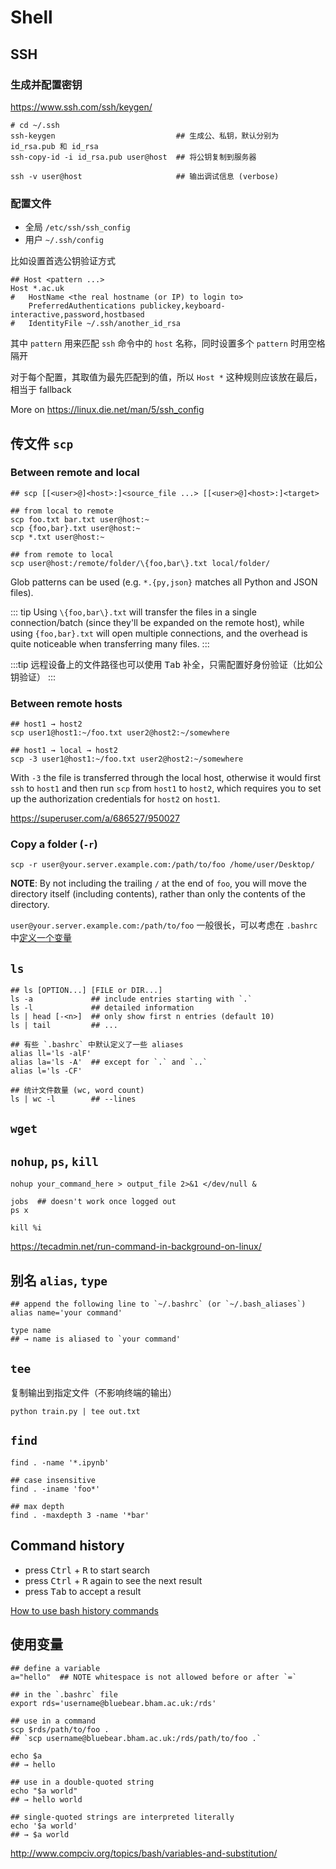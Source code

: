 # Shell

<!-- 按功能分类总结 -->

## SSH

### 生成并配置密钥

<https://www.ssh.com/ssh/keygen/>

```shell
# cd ~/.ssh
ssh-keygen                           ## 生成公、私钥，默认分别为 id_rsa.pub 和 id_rsa
ssh-copy-id -i id_rsa.pub user@host  ## 将公钥复制到服务器

ssh -v user@host                     ## 输出调试信息 (verbose)
```

### 配置文件

- 全局 `/etc/ssh/ssh_config`
- 用户 `~/.ssh/config`

比如设置首选公钥验证方式

```ssh-config
## Host <pattern ...>
Host *.ac.uk
#   HostName <the real hostname (or IP) to login to>
    PreferredAuthentications publickey,keyboard-interactive,password,hostbased
#   IdentityFile ~/.ssh/another_id_rsa
```

其中 `pattern` 用来匹配 `ssh` 命令中的 `host` 名称，同时设置多个 `pattern` 时用空格隔开

对于每个配置，其取值为最先匹配到的值，所以 `Host *` 这种规则应该放在最后，相当于 fallback

More on <https://linux.die.net/man/5/ssh_config>

## 传文件 `scp`

### Between remote and local

```shelldoc
## scp [[<user>@]<host>:]<source_file ...> [[<user>@]<host>:]<target>

## from local to remote
scp foo.txt bar.txt user@host:~
scp {foo,bar}.txt user@host:~
scp *.txt user@host:~

## from remote to local
scp user@host:/remote/folder/\{foo,bar\}.txt local/folder/
```

Glob patterns can be used (e.g. `*.{py,json}` matches all Python and JSON files).

::: tip
Using `\{foo,bar\}.txt` will transfer the files in a single connection/batch (since they'll be expanded on the remote host), while using `{foo,bar}.txt` will open multiple connections, and the overhead is quite noticeable when transferring many files.
:::

:::tip
远程设备上的文件路径也可以使用 <kbd>Tab</kbd> 补全，只需配置好身份验证（比如公钥验证）
:::

### Between remote hosts

```shell
## host1 → host2
scp user1@host1:~/foo.txt user2@host2:~/somewhere

## host1 → local → host2
scp -3 user1@host1:~/foo.txt user2@host2:~/somewhere
```

With `-3` the file is transferred through the local host, otherwise it would first `ssh` to `host1` and then run `scp` from `host1` to `host2`, which requires you to set up the authorization credentials for `host2` on `host1`.

<https://superuser.com/a/686527/950027>

### Copy a folder (`-r`)

```shell
scp -r user@your.server.example.com:/path/to/foo /home/user/Desktop/
```

**NOTE**: By not including the trailing `/` at the end of `foo`, you will move the directory itself (including contents), rather than only the contents of the directory.

`user@your.server.example.com:/path/to/foo` 一般很长，可以考虑在 `.bashrc` 中[定义一个变量](#使用变量)

## `ls`

```shelldoc
## ls [OPTION...] [FILE or DIR...]
ls -a             ## include entries starting with `.`
ls -l             ## detailed information
ls | head [-<n>]  ## only show first n entries (default 10)
ls | tail         ## ...

## 有些 `.bashrc` 中默认定义了一些 aliases
alias ll='ls -alF'
alias la='ls -A'  ## except for `.` and `..`
alias l='ls -CF'

## 统计文件数量 (wc, word count)
ls | wc -l        ## --lines
```

## `wget`

## `nohup`, `ps`, `kill`

```shell
nohup your_command_here > output_file 2>&1 </dev/null &

jobs  ## doesn't work once logged out
ps x

kill %i
```

<https://tecadmin.net/run-command-in-background-on-linux/>

## 别名 `alias`, `type`

```shell
## append the following line to `~/.bashrc` (or `~/.bash_aliases`)
alias name='your command'

type name
## → name is aliased to `your command'
```

## `tee`

复制输出到指定文件（不影响终端的输出）

```shell
python train.py | tee out.txt
```

## `find`

```shell
find . -name '*.ipynb'

## case insensitive
find . -iname 'foo*'

## max depth
find . -maxdepth 3 -name '*bar'
```

## Command history

- press <kbd>Ctrl</kbd> + <kbd>R</kbd> to start search
- press <kbd>Ctrl</kbd> + <kbd>R</kbd> again to see the next result
- press <kbd>Tab</kbd> to accept a result

[How to use bash history commands](https://www.digitalocean.com/community/tutorials/how-to-use-bash-history-commands-and-expansions-on-a-linux-vps#searching-through-bash-history)

## 使用变量

```shelldoc
## define a variable
a="hello"  ## NOTE whitespace is not allowed before or after `=`

## in the `.bashrc` file
export rds='username@bluebear.bham.ac.uk:/rds'

## use in a command
scp $rds/path/to/foo .
## `scp username@bluebear.bham.ac.uk:/rds/path/to/foo .`

echo $a
## → hello

## use in a double-quoted string
echo "$a world"
## → hello world

## single-quoted strings are interpreted literally
echo '$a world'
## → $a world
```

<http://www.compciv.org/topics/bash/variables-and-substitution/>
